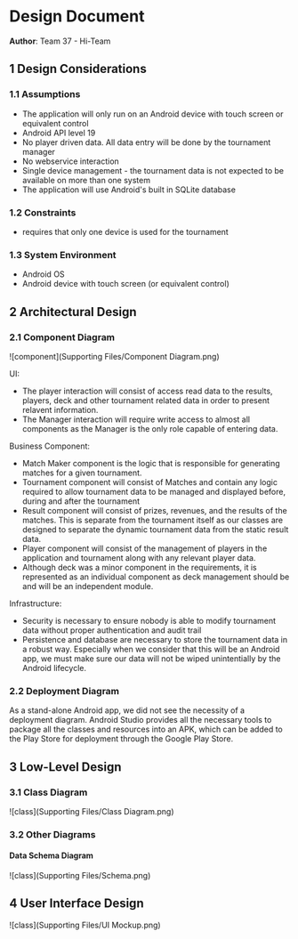 # Design Document

**Author**: Team 37 - Hi-Team

## 1 Design Considerations

### 1.1 Assumptions

* The application will only run on an Android device with touch screen or equivalent control
* Android API level 19
* No player driven data.  All data entry will be done by the tournament manager
* No webservice interaction
* Single device management - the tournament data is not expected to be available on more than one system
 * The application will use Android's built in SQLite database

### 1.2 Constraints

* requires that only one device is used for the tournament

### 1.3 System Environment

* Android OS
* Android device with touch screen (or equivalent control)

## 2 Architectural Design

### 2.1 Component Diagram
![component](Supporting Files/Component Diagram.png)

UI: 
* The player interaction will consist of access read data to the results, players, deck and other tournament related data in order to present relavent information.  
* The Manager interaction will require write access to almost all components as the Manager is the only role capable of entering data.

Business Component: 
* Match Maker component is the logic that is responsible for generating matches for a given tournament.
* Tournament component will consist of Matches and contain any logic required to allow tournament data to be managed and displayed before, during and after the tournament
* Result component will consist of prizes, revenues, and the results of the matches.  This is separate from the tournament itself as our classes are designed to separate the dynamic tournament data from the static result data.
* Player component will consist of the management of players in the application and tournament along with any relevant player data.
* Although deck was a minor component in the requirements, it is represented as an individual component as deck management should be and will be an independent module.
 
Infrastructure:
* Security is necessary to ensure nobody is able to modify tournament data without proper authentication and audit trail
* Persistence and database are necessary to store the tournament data in a robust way.  Especially when we consider that this will be an Android app, we must make sure our data will not be wiped unintentially by the Android lifecycle.

### 2.2 Deployment Diagram

As a stand-alone Android app, we did not see the necessity of a deployment diagram.  Android Studio provides all the necessary tools to package all the classes and resources into an APK, which can be added to the Play Store for deployment through the Google Play Store.

## 3 Low-Level Design

### 3.1 Class Diagram

![class](Supporting Files/Class Diagram.png)

### 3.2 Other Diagrams

#### Data Schema Diagram

![class](Supporting Files/Schema.png)

## 4 User Interface Design

![class](Supporting Files/UI Mockup.png)

